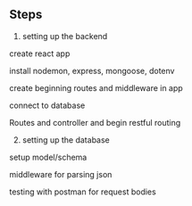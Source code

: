 ## Steps

1. setting up the backend

create react app

install nodemon, express, mongoose, dotenv

create beginning routes and middleware in app

connect to database

Routes and controller and begin restful routing

2. setting up the database

setup model/schema

middleware for parsing json

testing with postman for request bodies

